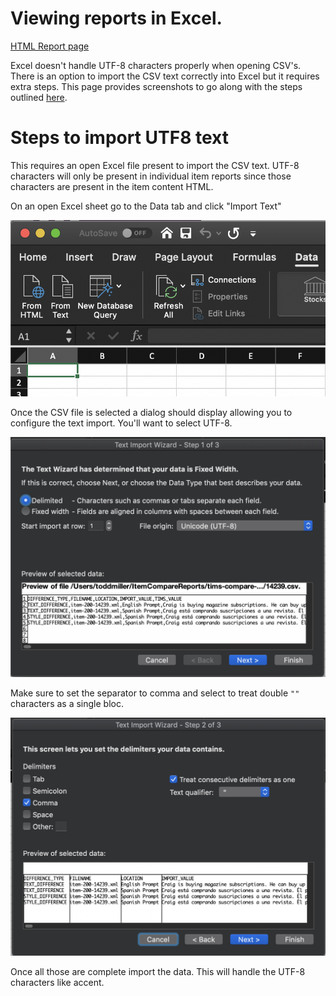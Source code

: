 # Viewing reports in Excel.
[HTML Report page](html_results.md)

Excel doesn't handle UTF-8 characters properly when opening CSV's.   There is an option to import the CSV text correctly into Excel but it requires extra steps.  This page provides screenshots to go along with the steps outlined [here](https://www.itg.ias.edu/content/how-import-csv-file-uses-utf-8-character-encoding-0).

# Steps to import UTF8 text
This requires an open Excel file present to import the CSV text.  UTF-8 characters will only be present in individual item reports since those characters are present in the item content HTML.

On an open Excel sheet go to the Data tab and click "Import Text"

![Excel data import text](images/csv_import_utf8_step0.png)

Once the CSV file is selected a dialog should display allowing you to configure the text import.  You'll want to select UTF-8.

![Excel data import UTF-8 Select Dialog](images/csv_import_utf8_step1.png)

Make sure to set the separator to comma and select to treat double `""` characters as a single bloc.

![Excel data import UTF-8 Select Dialog](images/csv_import_utf8_step2.png)

Once all those are complete import the data.  This will handle the UTF-8 characters like accent.